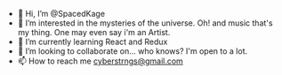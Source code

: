- 👋 Hi, I’m @SpacedKage 
- 👀 I’m interested in the mysteries of the universe. Oh! and music that's my thing. One may even say i'm an Artist. 
- 🌱 I’m currently learning React and Redux
- 💞️ I’m looking to collaborate on... who knows? I'm open to a lot. 
- 📫 How to reach me cyberstrngs@gmail.com


